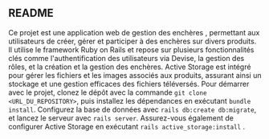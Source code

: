 

## README

Ce projet est une application web de gestion des enchères , permettant aux utilisateurs de créer, gérer et participer à des enchères sur divers produits. Il utilise le framework Ruby on Rails et repose sur plusieurs fonctionnalités clés comme l'authentification des utilisateurs via Devise, la gestion des rôles, et la création et la gestion des enchères. Active Storage est intégré pour gérer les fichiers et les images associés aux produits, assurant ainsi un stockage et une gestion efficaces des fichiers téléversés. Pour démarrer avec le projet, clonez le dépôt avec la commande `git clone <URL_DU_REPOSITORY>`, puis installez les dépendances en exécutant `bundle install`. Configurez la base de données avec `rails db:create db:migrate`, et lancez le serveur avec `rails server`. Assurez-vous également de configurer Active Storage en exécutant `rails active_storage:install` . 
